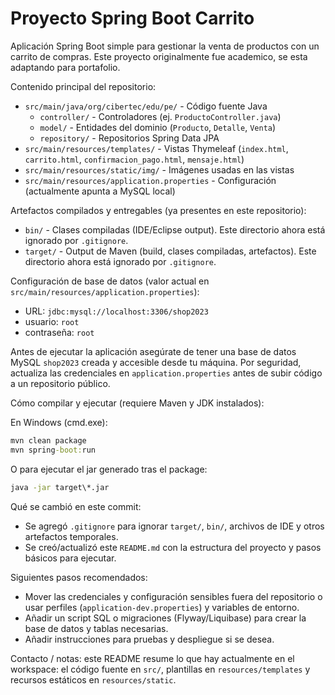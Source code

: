 # Proyecto Spring Boot Carrito

Aplicación Spring Boot simple para gestionar la venta de productos con un carrito de compras.
Este proyecto originalmente fue academico, se esta adaptando para portafolio.

Contenido principal del repositorio:

- `src/main/java/org/cibertec/edu/pe/` - Código fuente Java
  - `controller/` - Controladores (ej. `ProductoController.java`)
  - `model/` - Entidades del dominio (`Producto`, `Detalle`, `Venta`)
  - `repository/` - Repositorios Spring Data JPA
- `src/main/resources/templates/` - Vistas Thymeleaf (`index.html`, `carrito.html`, `confirmacion_pago.html`, `mensaje.html`)
- `src/main/resources/static/img/` - Imágenes usadas en las vistas
- `src/main/resources/application.properties` - Configuración (actualmente apunta a MySQL local)

Artefactos compilados y entregables (ya presentes en este repositorio):

- `bin/` - Clases compiladas (IDE/Eclipse output). Este directorio ahora está ignorado por `.gitignore`.
- `target/` - Output de Maven (build, clases compiladas, artefactos). Este directorio ahora está ignorado por `.gitignore`.

Configuración de base de datos (valor actual en `src/main/resources/application.properties`):

- URL: `jdbc:mysql://localhost:3306/shop2023`
- usuario: `root`
- contraseña: `root`

Antes de ejecutar la aplicación asegúrate de tener una base de datos MySQL `shop2023` creada y accesible desde tu máquina. Por seguridad, actualiza las credenciales en `application.properties` antes de subir código a un repositorio público.

Cómo compilar y ejecutar (requiere Maven y JDK instalados):

En Windows (cmd.exe):

```cmd
mvn clean package
mvn spring-boot:run
```

O para ejecutar el jar generado tras el package:

```cmd
java -jar target\*.jar
```

Qué se cambió en este commit:

- Se agregó `.gitignore` para ignorar `target/`, `bin/`, archivos de IDE y otros artefactos temporales.
- Se creó/actualizó este `README.md` con la estructura del proyecto y pasos básicos para ejecutar.

Siguientes pasos recomendados:

- Mover las credenciales y configuración sensibles fuera del repositorio o usar perfiles (`application-dev.properties`) y variables de entorno.
- Añadir un script SQL o migraciones (Flyway/Liquibase) para crear la base de datos y tablas necesarias.
- Añadir instrucciones para pruebas y despliegue si se desea.

Contacto / notas: este README resume lo que hay actualmente en el workspace: el código fuente en `src/`, plantillas en `resources/templates` y recursos estáticos en `resources/static`.
